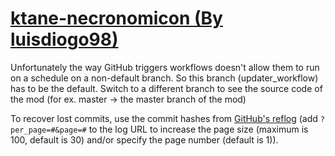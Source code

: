 # [ktane-necronomicon (By luisdiogo98)](https://github.com/luisdiogo98/ktane-necronomicon)

Unfortunately the way GitHub triggers workflows doesn't allow them to run on a schedule on a non-default branch. So this branch (updater_workflow) has to be the default. Switch to a different branch to see the source code of the mod (for ex. master -> the master branch of the mod)

To recover lost commits, use the commit hashes from [GitHub's reflog](https://api.github.com/repos/KtaneModules/ktane-necronomicon-luisdiogo98/events) (add `?per_page=#&page=#` to the log URL to increase the page size (maximum is 100, default is 30) and/or specify the page number (default is 1)).
